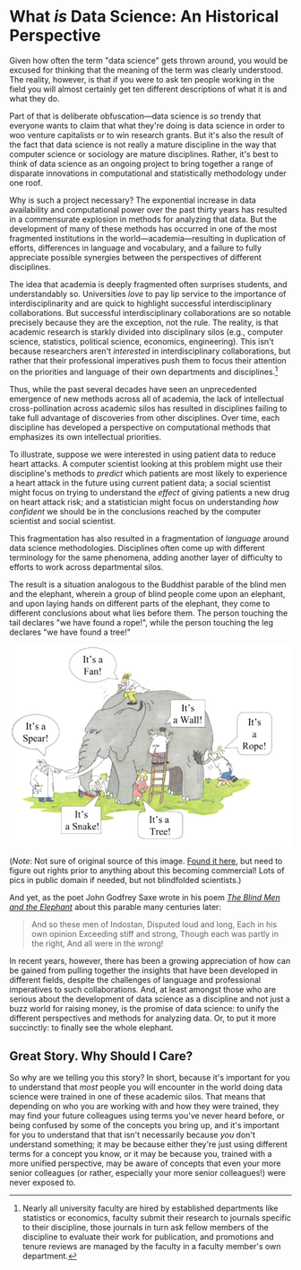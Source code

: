 # What *is* Data Science: An Historical Perspective

Given how often the term "data science" gets thrown around, you would be excused for thinking that the meaning of the term was clearly understood. The reality, however, is that if you were to ask ten people working in the field you will almost certainly get ten different descriptions of what it is and what they do.

Part of that is deliberate obfuscation—data science is *so* trendy that everyone wants to claim that what they're doing is data science in order to woo venture capitalists or to win research grants. But it's also the result of the fact that data science is not really a mature discipline in the way that computer science or sociology are mature disciplines. Rather, it's best to think of data science as an ongoing project to bring together a range of disparate innovations in computational and statistically methodology under one roof.

Why is such a project necessary? The exponential increase in data availability and computational power over the past thirty years has resulted in a commensurate explosion in methods for analyzing that data. But the development of many of these methods has occurred in one of the most fragmented institutions in the world—academia—resulting in duplication of efforts, differences in language and vocabulary, and a failure to fully appreciate possible synergies between the perspectives of different disciplines.

The idea that academia is deeply fragmented often surprises students, and understandably so. Universities *love* to pay lip service to the importance of interdisciplinarity and are quick to highlight successful interdisciplinary collaborations. But successful interdisciplinary collaborations are so notable precisely because they are the exception, not the rule. The reality, is that academic research is starkly divided into disciplinary silos (e.g., computer science, statistics, political science, economics, engineering). This isn't because researchers aren't *interested* in interdisciplinary collaborations, but rather that their professional imperatives push them to focus their attention on the priorities and language of their own departments and disciplines.[^academic_incentives]

[^academic_incentives]: Nearly all university faculty are hired by established departments like statistics or economics, faculty submit their research to journals specific to their discipline, those journals in turn ask fellow members of the discipline to evaluate their work for publication, and promotions and tenure reviews are managed by the faculty in a faculty member's own department.

Thus, while the past several decades have seen an unprecedented emergence of new methods across all of academia, the lack of intellectual cross-pollination across academic silos has resulted in disciplines failing to take full advantage of discoveries from other disciplines. Over time, each discipline has developed a perspective on computational methods that emphasizes its own intellectual priorities.

To illustrate, suppose we were interested in using patient data to reduce heart attacks. A computer scientist looking at this problem might use their discipline's methods to *predict* which patients are most likely to experience a heart attack in the future using current patient data; a social scientist might focus on trying to understand the *effect* of giving patients a new drug on heart attack risk; and a statistician might focus on understanding *how confident* we should be in the conclusions reached by the computer scientist and social scientist.

This fragmentation has also resulted in a fragmentation of *language* around data science methodologies. Disciplines often come up with different terminology for the same phenomena, adding another layer of difficulty to efforts to work across departmental silos.

The result is a situation analogous to the Buddhist parable of the blind men and the elephant, wherein a group of blind people come upon an elephant, and upon laying hands on different parts of the elephant, they come to different conclusions about what lies before them. The person touching the tail declares "we have found a rope!", while the person touching the leg declares "we have found a tree!"

![blindfolded scientists feeling an elephant](images/blindmenelephant.jpg)

(*Note*: Not sure of original source of this image. [Found it here](https://pursuitofresearch.org/2011/01/19/the-blind-men-and-the-elephant/), but need to figure out rights prior to anything about this becoming commercial! Lots of pics in public domain if needed, but not blindfolded scientists.)

And yet, as the poet John Godfrey Saxe wrote in his poem [*The Blind Men and the Elephant*](https://en.wikipedia.org/wiki/Blind_men_and_an_elephant#John_Godfrey_Saxe) about this parable many centuries later:

> And so these men of Indostan,
> Disputed loud and long,
> Each in his own opinion
> Exceeding stiff and strong,
> Though each was partly in the right,
> And all were in the wrong!

In recent years, however, there has been a growing appreciation of how can be gained from pulling together the insights that have been developed in different fields, despite the challenges of language and professional imperatives to such collaborations. And, at least amongst those who are serious about the development of data science as a discipline and not just a buzz world for raising money, is the promise of data science: to unify the different perspectives and methods for analyzing data. Or, to put it more succinctly: to finally see the whole elephant.

## Great Story. Why Should I Care?

So why are we telling you this story? In short, because it's important for you to understand that *most* people you will encounter in the world doing data science were trained in one of these academic silos. That means that depending on who you are working with and how they were trained, they may find your future colleagues using terms you've never heard before, or being confused by some of the concepts you bring up, and it's important for you to understand that that isn't necessarily because *you* don't understand something; it may be because either they're just using different terms for a concept you know, or it may be because you, trained with a more unified perspective, may be aware of concepts that even your more senior colleagues (or rather, especially your more senior colleagues!) were never exposed to.
